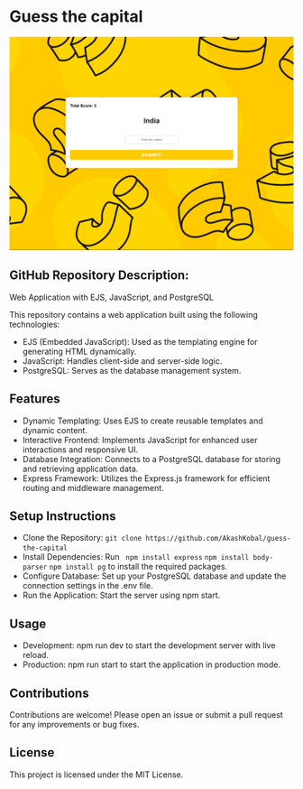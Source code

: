 # Guess the capital 
![Image not found](https://github.com/AkashKobal/guess-the-capital/blob/main/Screenshot%202024-07-08%20175855.png)

## GitHub Repository Description: 
Web Application with EJS, JavaScript, and PostgreSQL

This repository contains a web application built using the following technologies:

+ EJS (Embedded JavaScript): Used as the templating engine for generating HTML dynamically.
+ JavaScript: Handles client-side and server-side logic.
+ PostgreSQL: Serves as the database management system.

## Features
+ Dynamic Templating: Uses EJS to create reusable templates and dynamic content.
+ Interactive Frontend: Implements JavaScript for enhanced user interactions and responsive UI.
+ Database Integration: Connects to a PostgreSQL database for storing and retrieving application data.
+ Express Framework: Utilizes the Express.js framework for efficient routing and middleware management.

## Setup Instructions

+ Clone the Repository: ` git clone https://github.com/AkashKobal/guess-the-capital `
+ Install Dependencies: Run ` npm install express`
  `npm install body-parser`
  `npm install pg` to install the required packages.
+ Configure Database: Set up your PostgreSQL database and update the connection settings in the .env file.
+ Run the Application: Start the server using npm start.

## Usage
+ Development: npm run dev to start the development server with live reload.
+ Production: npm run start to start the application in production mode.

## Contributions

Contributions are welcome! Please open an issue or submit a pull request for any improvements or bug fixes.

## License
This project is licensed under the MIT License.
